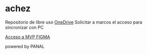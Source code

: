 # achez

Repositorio de libre uso 
[OneDrive](https://usachcl-my.sharepoint.com/:f:/g/personal/marcos_maldonado_usach_cl/Ek7f-4CRKnhOm98eRPYbxasBb0Uj3dT9S5FhdULNK8VZAg?e=4lywgb)
Solicitar a marcos el acceso para sincronizar con PC

[Acceso a MVP FIGMA]([url](https://www.figma.com/proto/Hec3dSifrNS98hsMrDwXeZ/Space-Apps-2023?page-id=1%3A57&type=design&node-id=1-58&viewport=-539%2C-651%2C0.35&t=6bJpHHeKooGcX6ju-1&scaling=scale-down&starting-point-node-id=6%3A173)https://www.figma.com/proto/Hec3dSifrNS98hsMrDwXeZ/Space-Apps-2023?page-id=1%3A57&type=design&node-id=1-58&viewport=-539%2C-651%2C0.35&t=6bJpHHeKooGcX6ju-1&scaling=scale-down&starting-point-node-id=6%3A173)

powered by PANAL
